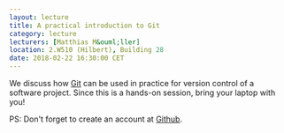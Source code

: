 ```yaml
---
layout: lecture
title: A practical introduction to Git
category: lecture
lecturers: [Matthias M&ouml;ller]
location: 2.W510 (Hilbert), Building 28 
date: 2018-02-22 16:30:00 CET
---
```


We discuss how [Git] can be used in practice for version control of a software project. Since this is a hands-on session, bring your laptop with you! 

PS: Don't forget to create an account at [Github]. 

[Git]: https://en.wikipedia.org/wiki/Git
[Github]: https://github.com/
[Matthias M&ouml;ller]: http://ta.twi.tudelft.nl/nw/users/matthias/
